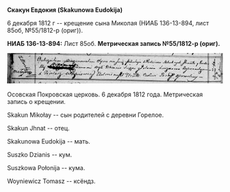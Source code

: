 **Скакун Евдокия (Skakunowa Eudokija)**

6 декабря 1812 г -- крещение сына Миколая (НИАБ 136-13-894, лист 85об,
№55/1812-р (ориг)).

**НИАБ 136-13-894:** Лист 85об. **Метрическая запись №55/1812-р
(ориг).**

![](./media/1542b20d1f2b508524905122230a96dc346b784d.png)

Осовская Покровская церковь. 6 декабря 1812 года. Метрическая запись о
крещении.

Skakun Mikołay -- сын родителей с деревни Горелое.

Skakun Jhnat -- отец.

Skakunowa Eudokija -- мать.

Suszko Dzianis -- кум.

Suszkowa Połonija -- кума.

Woyniewicz Tomasz -- ксёндз.
